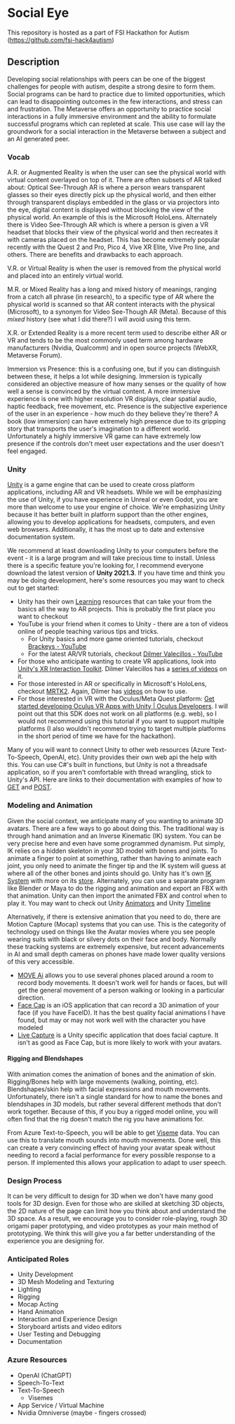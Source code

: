# Social Eye
This repository is hosted as a part of FSI Hackathon for Autism (https://github.com/fsi-hack4autism)

## Description
Developing social relationships with peers can be one of the biggest challenges for people with autism, despite a strong desire to form them. Social programs can be hard to practice due to limited opportunities, which can lead to disappointing outcomes in the few interactions, and stress can and frustration. The Metaverse offers an opportunity to practice social interactions in a fully immersive environment and the ability to formulate successful programs which can repleted at scale. This use case will lay the groundwork for a social interaction in the Metaverse between a subject and an AI generated peer.

### Vocab
A.R. or Augmented Reality is when the user can see the physical world with virtual content overlayed on top of it. There are often subsets of AR talked about: Optical See-Through AR is where a person wears transparent glasses so their eyes directly pick up the physical world, and then either through transparent displays embedded in the glass or via projectors into the eye, digital content is displayed without blocking the view of the physical world. An example of this is the Microsoft HoloLens. Alternately there is Video See-Through AR which is where a person is given a VR headset that blocks their view of the physical world and then recreates it with cameras placed on the headset. This has become extremely popular recently with the Quest 2 and Pro, Pico 4, Vive XR Elite, Vive Pro line, and others. There are benefits and drawbacks to each approach.

V.R. or Virtual Reality is when the user is removed from the physical world and placed into an entirely virtual world.

M.R. or Mixed Reality has a long and mixed history of meanings, ranging from a catch all phrase (in research), to a specific type of AR where the physical world is scanned so that AR content interacts with the physical (Microsoft), to a synonym for Video See-Though AR (Meta). Because of this *mixed* history (see what I did there?) I will avoid using this term.

X.R. or Extended Reality is a more recent term used to describe either AR or VR and tends to be the most commonly used term among hardware manufacturers (Nvidia, Qualcomm) and in open source projects (WebXR, Metaverse Forum). 

Immersion vs Presence: this is a confusing one, but if you can distinguish between these, it helps a lot while designing. Immersion is typically considered an objective measure of how many senses or the quality of how well a sense is convinced by the virtual content. A more immersive experience is one with higher resolution VR displays, clear spatial audio, haptic feedback, free movement, etc. Presence is the subjective experience of the user in an experience - how much do they believe they're there? A book (low immersion) can have extremely high presence due to its gripping story that transports the user's imagination to a different world. Unfortunately a highly immersive VR game can have extremely low presence if the controls don't meet user expectations and the user doesn't feel engaged.

### Unity
[Unity](https://unity.com/download) is a game engine that can be used to create cross platform applications, including AR and VR headsets. While we will be emphasizing the use of Unity, if you have experience in Unreal or even Godot, you are more than welcome to use your engine of choice. We're emphasizing Unity because it has better built in platform support than the other engines, allowing you to develop applications for headsets, computers, and even web browsers. Additionally, it has the most up to date and extensive documentation system.

We recommend at least downloading Unity to your computers before the event - it is a large program and will take precious time to install. Unless there is a specific feature you're looking for, I recommend everyone download the latest version of **Unity 2021.3**. If you have time and think you may be doing development, here's some resources you may want to check out to get started:
- Unity has their own [Learning](https://learn.unity.com/?_gl=1%2Ah530y3%2A_gcl_aw%2AR0NMLjE2MzY3MTY5ODMuQ2p3S0NBaUF2cmlNQmhBdUVpd0E4Q3M1bGFJenM2UXZhV2RxendXU3cwSUlFN3ZYLXBrLTgySU50QWRTTk5acEl4dThCUGZPMnBFeTFSb0M5ZDhRQXZEX0J3RQ..%2A_gcl_dc%2AR0NMLjE2MzY3MTY5ODMuQ2p3S0NBaUF2cmlNQmhBdUVpd0E4Q3M1bGFJenM2UXZhV2RxendXU3cwSUlFN3ZYLXBrLTgySU50QWRTTk5acEl4dThCUGZPMnBFeTFSb0M5ZDhRQXZEX0J3RQ..&_ga=2.182193959.1225568882.1643885899-337911776.1601136010) resources that can take your from the basics all the way to AR projects. This is probably the first place you want to checkout
- YouTube is your friend when it comes to Unity - there are a ton of videos online of people teaching various tips and tricks.
	- For Unity basics and more game oriented tutorials, checkout [Brackeys - YouTube](https://www.youtube.com/@Brackeys)
	- For the latest AR/VR tutorials, checkout [Dilmer Valecillos - YouTube](https://www.youtube.com/@dilmerv)
- For those who anticipate wanting to create VR applications, look into [Unity's XR Interaction Toolkit](https://docs.unity3d.com/Packages/com.unity.xr.interaction.toolkit@2.3/manual/index.html). Dilmer Valecillos has a [series of videos](https://www.youtube.com/watch?v=H6d-hagFFNc&list=PLQMQNmwN3Fvx2d7uNxMkVOs1aUV-vxrlf) on it.
- For those interested in AR or specifically in Microsoft's HoloLens, checkout [MRTK2](https://learn.microsoft.com/en-us/windows/mixed-reality/mrtk-unity/mrtk2/?view=mrtkunity-2022-05). Again, Dilmer has [videos](https://www.youtube.com/watch?v=wSPXTRYxq9A&list=PLQMQNmwN3FvzWQ1Hyb4XRnVncvCmcU8YY) on how to use.
- For those interested in VR with the Oculus/Meta Quest platform: [Get started developing Oculus VR Apps with Unity | Oculus Developers](https://developer.oculus.com/unity/). I will point out that this SDK does not work on all platforms (e.g. web), so I would not recommend using this tutorial if you want to support multiple platforms (I also wouldn't recommend trying to target multiple platforms in the short period of time we have for the hackathon).

Many of you will want to connect Unity to other web resources (Azure Text-To-Speech, OpenAI, etc). Unity provides their own web api the help with this. You can use C#'s built in functions, but Unity is not a threadsafe application, so if you aren't comfortable with thread wrangling, stick to Unity's API. Here are links to their documentation with examples of how to [GET](https://docs.unity3d.com/ScriptReference/Networking.UnityWebRequest.Get.html) and [POST](https://docs.unity3d.com/ScriptReference/Networking.UnityWebRequest.Post.html).

### Modeling and Animation
Given the social context, we anticipate many of you wanting to animate 3D avatars. There are a few ways to go about doing this. The traditional way is through hand animation and an Inverse Kinematic (IK) system. You can be very precise here and even have some programmed dynamism. Put simply, IK relies on a hidden skeleton in your 3D model with bones and joints. To animate a finger to point at something, rather than having to animate each joint, you only need to animate the finger tip and the IK system will guess at where all of the other bones and joints should go. Unity has it's own [IK System](https://docs.unity3d.com/Manual/InverseKinematics.html) with more on its [store](https://assetstore.unity.com/?q=IK&orderBy=1). Alternately, you can use a separate program like Blender or Maya to do the rigging and animation and export an FBX with that animation. Unity can then import the animated FBX and control when to play it. You may want to check out Unity [Animators](https://learn.unity.com/tutorial/controlling-animation) and Unity [Timeline](https://learn.unity.com/tutorial/timeline)

Alternatively, if there is extensive animation that you need to do, there are Motion Capture (Mocap) systems that you can use. This is the categority of technology used on things like the Avatar movies where you see people wearing suits with black or silvery dots on their face and body. Normally these tracking systems are extremely expensive, but recent advancements in AI and small depth cameras on phones have made lower quality versions of this very accessible.
- [MOVE Ai](https://www.move.ai/) allows you to use several phones placed around a room to record body movements. It doesn't work well for hands or faces, but will get the general movement of a person walking or looking in a particular direction.
- [Face Cap](https://apps.apple.com/us/app/face-cap-motion-capture/id1373155478) is an iOS application that can record a 3D animation of your face (if you have FaceID). It has the best quality facial animations I have found, but may or may not work well with the character you have modeled
- [Live Capture](https://docs.unity3d.com/Packages/com.unity.live-capture@1.0/manual/index.html#:~:text=Two%20Apps%20compatible%20with%20the%20Live%20Capture%20package,them%20on%20a%20character%20in%20your%20Unity%20Scene.) is a Unity specific application that does facial capture. It isn't as good as Face Cap, but is more likely to work with your avatars.

#### Rigging and Blendshapes
With animation comes the animation of bones and the animation of skin. Rigging/Bones help with large movements (walking, pointing, etc). Blendshapes/skin help with facial expressions and mouth movements. Unfortunately, there isn't a single standard for how to name the bones and blendshapes in 3D models, but rather several different methods that don't work together. Because of this, if you buy a rigged model online, you will often find that the rig doesn't match the rig you have animations for.

From Azure Text-to-Speech, you will be able to get [Viseme](https://learn.microsoft.com/en-us/azure/cognitive-services/speech-service/how-to-speech-synthesis-viseme?tabs=visemeid&pivots=programming-language-csharp) data. You can use this to translate mouth sounds into mouth movements. Done well, this can create a very convincing effect of having your avatar speak without needing to record a facial performance for every possible response to a person. If implemented this allows your application to adapt to user speech.

### Design Process
It can be very difficult to design for 3D when we don't have many good tools for 3D design. Even for those who are skilled at sketching 3D objects, the 2D nature of the page can limit how you think about and understand the 3D space. As a result, we encourage you to consider role-playing, rough 3D origami paper prototyping, and video prototypes as your main method of prototyping. We think this will give you a far better understanding of the experience you are designing for.

### Anticipated Roles
- Unity Development
- 3D Mesh Modeling and Texturing
- Lighting
- Rigging
- Mocap Acting
- Hand Animation
- Interaction and Experience Design
- Storyboard artists and video editors
- User Testing and Debugging
- Documentation

### Azure Resources
- OpenAI (ChatGPT)
- Speech-To-Text
- Text-To-Speech
	- Visemes
- App Service / Virtual Machine
- Nvidia Omniverse (maybe - fingers crossed)
